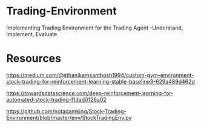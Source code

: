 # Trading-Environment
Implementing Trading Environment for the Trading Agent -Understand, Implement, Evaluate
# Resources
https://medium.com/@sthanikamsanthosh1994/custom-gym-environment-stock-trading-for-reinforcement-learning-stable-baseline3-629a489d462d

https://towardsdatascience.com/deep-reinforcement-learning-for-automated-stock-trading-f1dad0126a02

https://github.com/notadamking/Stock-Trading-Environment/blob/master/env/StockTradingEnv.py

